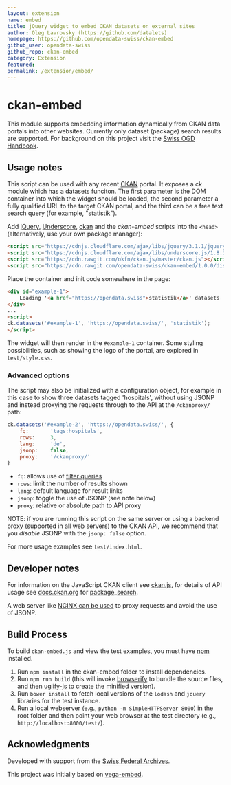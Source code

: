 ```yaml
---
layout: extension
name: embed
title: jQuery widget to embed CKAN datasets on external sites
author: Oleg Lavrovsky (https://github.com/datalets)
homepage: https://github.com/opendata-swiss/ckan-embed
github_user: opendata-swiss
github_repo: ckan-embed
category: Extension
featured: 
permalink: /extension/embed/
---
```



ckan-embed
==========

This module supports embedding information dynamically from CKAN data portals into other websites. Currently only dataset (package) search results are supported. For background on this project visit the [Swiss OGD Handbook](http://handbook.opendata.swiss/en/library/embed.html).

Usage notes
-----------

This script can be used with any recent [CKAN](http://ckan.org) portal. It exposes a ck module which has a datasets funciton. The first parameter is the DOM container into which the widget should be loaded, the second parameter a fully qualified URL to the target CKAN portal, and the third can be a free text search query (for example, "statistik").

Add [jQuery](https://www.npmjs.com/package/jquery), [Underscore](https://www.npmjs.com/package/underscore), [ckan](https://www.npmjs.com/package/ckan) and the *ckan-embed* scripts into the `<head>` (alternatively, use your own package manager):

``` html
<script src="https://cdnjs.cloudflare.com/ajax/libs/jquery/3.1.1/jquery.min.js"></script>
<script src="https://cdnjs.cloudflare.com/ajax/libs/underscore.js/1.8.3/underscore-min.js"></script>
<script src="https://cdn.rawgit.com/okfn/ckan.js/master/ckan.js"></script>
<script src="https://cdn.rawgit.com/opendata-swiss/ckan-embed/1.0.0/dist/ckan-embed.min.js"></script>
```

Place the container and init code somewhere in the page:

``` html
<div id="example-1">
    Loading '<a href="https://opendata.swiss">statistik</a>' datasets ...
</div>
...
<script>
ck.datasets('#example-1', 'https://opendata.swiss/', 'statistik');
</script>
```

The widget will then render in the `#example-1` container. Some styling possibilities, such as showing the logo of the portal, are explored in `test/style.css`.

### Advanced options

The script may also be initialized with a configuration object, for example in this case to show three datasets tagged 'hospitals', without using JSONP and instead proxying the requests through to the API at the `/ckanproxy/` path:

``` js
ck.datasets('#example-2', 'https://opendata.swiss/', {
    fq:       'tags:hospitals',
    rows:     3,
    lang:     'de',
    jsonp:    false,
    proxy:    '/ckanproxy/'
}
```

-   `fq`: allows use of [filter queries](http://docs.ckan.org/en/latest/api/index.html?highlight=filter%20queries)
-   `rows`: limit the number of results shown
-   `lang`: default language for result links
-   `jsonp`: toggle the use of JSONP (see note below)
-   `proxy`: relative or absolute path to API proxy

NOTE: if you are running this script on the same server or using a backend proxy (supported in all web servers) to the CKAN API, we recommend that you *disable* JSONP with the `jsonp: false` option.

For more usage examples see `test/index.html`.

Developer notes
---------------

For information on the JavaScript CKAN client see [ckan.js](https://github.com/okfn/ckan.js), for details of API usage see [docs.ckan.org](http://docs.ckan.org/en/latest/api/) for [package\_search](http://docs.ckan.org/en/latest/api/index.html?highlight=organization_list#ckan.logic.action.get.package_search).

A web server like [NGINX can be used](https://www.nginx.com/resources/admin-guide/reverse-proxy/) to proxy requests and avoid the use of JSONP.

Build Process
-------------

To build `ckan-embed.js` and view the test examples, you must have [npm](https://www.npmjs.com/) installed.

1.  Run `npm install` in the ckan-embed folder to install dependencies.
2.  Run `npm run build` (this will invoke [browserify](http://browserify.org/) to bundle the source files, and then [uglify-js](http://lisperator.net/uglifyjs/) to create the minified version).
3.  Run `bower install` to fetch local versions of the `lodash` and `jquery` libraries for the test instance.
4.  Run a local webserver (e.g., `python -m SimpleHTTPServer 8000`) in the root folder and then point your web browser at the test directory (e.g., `http://localhost:8000/test/`).

Acknowledgments
---------------

Developed with support from the [Swiss Federal Archives](https://www.bar.admin.ch).

This project was initially based on [vega-embed](https://github.com/vega/vega-embed).

